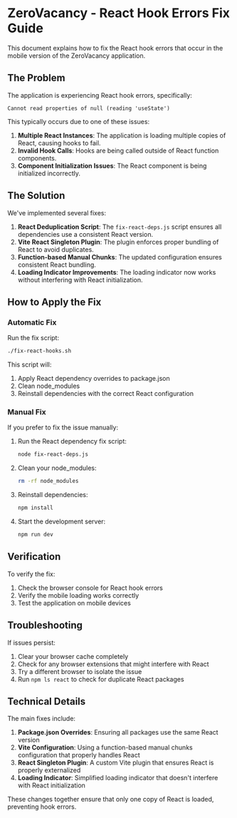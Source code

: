 # ZeroVacancy - React Hook Errors Fix Guide

This document explains how to fix the React hook errors that occur in the mobile version of the ZeroVacancy application.

## The Problem

The application is experiencing React hook errors, specifically:

```
Cannot read properties of null (reading 'useState')
```

This typically occurs due to one of these issues:

1. **Multiple React Instances**: The application is loading multiple copies of React, causing hooks to fail.
2. **Invalid Hook Calls**: Hooks are being called outside of React function components.
3. **Component Initialization Issues**: The React component is being initialized incorrectly.

## The Solution

We've implemented several fixes:

1. **React Deduplication Script**: The `fix-react-deps.js` script ensures all dependencies use a consistent React version.
2. **Vite React Singleton Plugin**: The plugin enforces proper bundling of React to avoid duplicates.
3. **Function-based Manual Chunks**: The updated configuration ensures consistent React bundling.
4. **Loading Indicator Improvements**: The loading indicator now works without interfering with React initialization.

## How to Apply the Fix

### Automatic Fix

Run the fix script:

```bash
./fix-react-hooks.sh
```

This script will:
1. Apply React dependency overrides to package.json
2. Clean node_modules
3. Reinstall dependencies with the correct React configuration

### Manual Fix

If you prefer to fix the issue manually:

1. Run the React dependency fix script:
   ```bash
   node fix-react-deps.js
   ```

2. Clean your node_modules:
   ```bash
   rm -rf node_modules
   ```

3. Reinstall dependencies:
   ```bash
   npm install
   ```

4. Start the development server:
   ```bash
   npm run dev
   ```

## Verification

To verify the fix:

1. Check the browser console for React hook errors
2. Verify the mobile loading works correctly
3. Test the application on mobile devices

## Troubleshooting

If issues persist:

1. Clear your browser cache completely
2. Check for any browser extensions that might interfere with React
3. Try a different browser to isolate the issue
4. Run `npm ls react` to check for duplicate React packages

## Technical Details

The main fixes include:

1. **Package.json Overrides**: Ensuring all packages use the same React version
2. **Vite Configuration**: Using a function-based manual chunks configuration that properly handles React
3. **React Singleton Plugin**: A custom Vite plugin that ensures React is properly externalized
4. **Loading Indicator**: Simplified loading indicator that doesn't interfere with React initialization

These changes together ensure that only one copy of React is loaded, preventing hook errors.